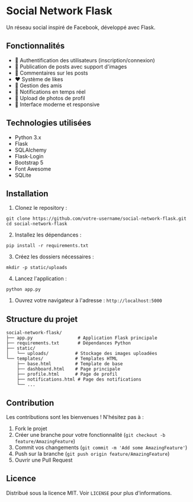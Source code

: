 # Social Network Flask

Un réseau social inspiré de Facebook, développé avec Flask.

## Fonctionnalités

- 👤 Authentification des utilisateurs (inscription/connexion)
- 📝 Publication de posts avec support d'images
- 💬 Commentaires sur les posts
- ❤️ Système de likes
- 👥 Gestion des amis
- 🔔 Notifications en temps réel
- 📸 Upload de photos de profil
- 🎨 Interface moderne et responsive

## Technologies utilisées

- Python 3.x
- Flask
- SQLAlchemy
- Flask-Login
- Bootstrap 5
- Font Awesome
- SQLite

## Installation

1. Clonez le repository :

```shell
git clone https://github.com/votre-username/social-network-flask.git
cd social-network-flask
```

2. Installez les dépendances :

```shell
pip install -r requirements.txt
```

3. Créez les dossiers nécessaires :

```shell
mkdir -p static/uploads
```

4. Lancez l'application :

```shell
python app.py
```

1. Ouvrez votre navigateur à l'adresse : `http://localhost:5000`

## Structure du projet

```plaintext
social-network-flask/
├── app.py                 # Application Flask principale
├── requirements.txt       # Dépendances Python
├── static/               
│   └── uploads/          # Stockage des images uploadées
└── templates/            # Templates HTML
    ├── base.html         # Template de base
    ├── dashboard.html    # Page principale
    ├── profile.html      # Page de profil
    ├── notifications.html # Page des notifications
    └── ...
```

## Contribution

Les contributions sont les bienvenues ! N'hésitez pas à :

1. Fork le projet
2. Créer une branche pour votre fonctionnalité (`git checkout -b feature/AmazingFeature`)
3. Commit vos changements (`git commit -m 'Add some AmazingFeature'`)
4. Push sur la branche (`git push origin feature/AmazingFeature`)
5. Ouvrir une Pull Request

## Licence

Distribué sous la licence MIT. Voir `LICENSE` pour plus d'informations.

